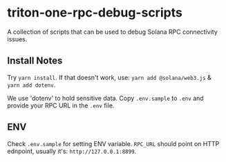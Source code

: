 # triton-one-rpc-debug-scripts
A collection of scripts that can be used to debug Solana RPC connectivity issues.

## Install Notes
Try `yarn install`. If that doesn't work, use: `yarn add @solana/web3.js` & `yarn add dotenv`.

We use 'dotenv' to hold sensitive data. Copy `.env.sample` to `.env` and provide your RPC URL in the `.env` file.

## ENV

Check `.env.sample` for setting ENV variable. `RPC_URL` should point on HTTP ednpoint, usually it's: `http://127.0.0.1:8899`.
